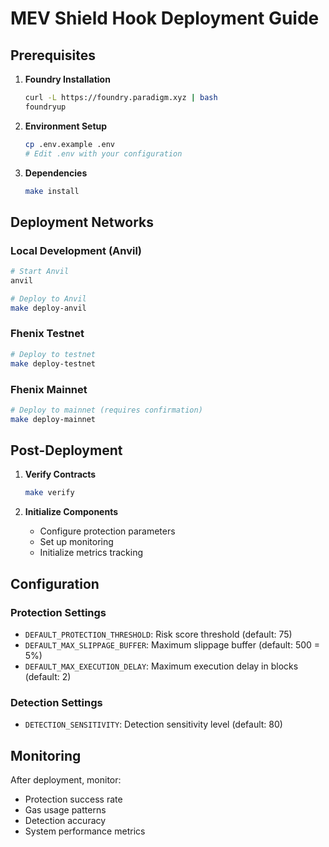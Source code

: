 # MEV Shield Hook Deployment Guide

## Prerequisites

1. **Foundry Installation**
   ```bash
   curl -L https://foundry.paradigm.xyz | bash
   foundryup
   ```

2. **Environment Setup**
   ```bash
   cp .env.example .env
   # Edit .env with your configuration
   ```

3. **Dependencies**
   ```bash
   make install
   ```

## Deployment Networks

### Local Development (Anvil)
```bash
# Start Anvil
anvil

# Deploy to Anvil
make deploy-anvil
```

### Fhenix Testnet
```bash
# Deploy to testnet
make deploy-testnet
```

### Fhenix Mainnet
```bash
# Deploy to mainnet (requires confirmation)
make deploy-mainnet
```

## Post-Deployment

1. **Verify Contracts**
   ```bash
   make verify
   ```

2. **Initialize Components**
   - Configure protection parameters
   - Set up monitoring
   - Initialize metrics tracking

## Configuration

### Protection Settings
- `DEFAULT_PROTECTION_THRESHOLD`: Risk score threshold (default: 75)
- `DEFAULT_MAX_SLIPPAGE_BUFFER`: Maximum slippage buffer (default: 500 = 5%)
- `DEFAULT_MAX_EXECUTION_DELAY`: Maximum execution delay in blocks (default: 2)

### Detection Settings
- `DETECTION_SENSITIVITY`: Detection sensitivity level (default: 80)

## Monitoring

After deployment, monitor:
- Protection success rate
- Gas usage patterns
- Detection accuracy
- System performance metrics

